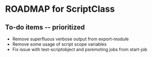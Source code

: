 # ROADMAP for ScriptClass

## To-do items -- prioritized

* Remove superfluous verbose output from export-module
* Remove some usage of script scope variables
* Fix issue with test-scriptobject and psremoting jobs from start-job
